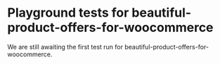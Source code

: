# Playground tests for beautiful-product-offers-for-woocommerce
We are still awaiting the first test run for beautiful-product-offers-for-woocommerce.
